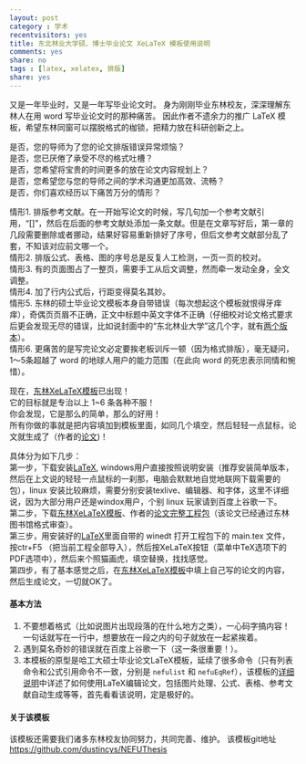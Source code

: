 ```yaml
---
layout: post 
category : 学术 
recentvisitors: yes
title: 东北林业大学硕、博士毕业论文 XeLaTeX 模板使用说明
comments: yes
share: no
tags : [latex, xelatex, 排版]
share: yes
---
```



又是一年毕业时，又是一年写毕业论文时。
身为刚刚毕业东林校友，深深理解东林人在用 word 写毕业论文时的那种痛苦。
因此作者不遗余力的推广 LaTeX 模板，希望东林同窗可以摆脱格式的枷锁，把精力放在科研创新之上。

是否，您的导师为了您的论文排版错误异常烦恼？  
是否，您已厌倦了承受不尽的格式吐槽？  
是否，您希望将宝贵的时间更多的放在论文内容规划上？  
是否，您希望您与您的导师之间的学术沟通更加高效、流畅？    
是否，你们喜欢经历以下痛苦万分的情形？

情形1. 排版参考文献。在一开始写论文的时候，写几句加一个参考文献引用，“[]”，然后在后面的参考文献处添加一条文献。但是在文章写好后，第一章的几段需要删除或者挪动，结果好容易重新排好了序号，但后文参考文献部分乱了套，不知该对应前文哪一个。  
情形2. 排版公式、表格、图的序号总是反复人工检测，一页一页的校对。  
情形3. 有的页面图占了一整页，需要手工从后文调整，然而牵一发动全身，全文调整。  
情形4. 加了行内公式后，行距变得莫名其妙。  
情形5. 东林的硕士毕业论文模板本身自带错误（每次想起这个模板就恨得牙痒痒），奇偶页页眉不正确，正文中标题中英文字体不正确（仔细校对论文格式要求后更会发现无尽的错误，比如说封面中的“东北林业大学”这几个字，就有[两个版本](https://bitbucket.org/dustincys/nefuxelatex/commits/b0d221405b5a1f28e7d6f0552d6bdb90750cdab1#chg-nefupic/nefu_pic.png)）。  
情形6. 更痛苦的是写完论文必定要挨老板训斥一顿（因为格式排版），毫无疑问，1～5条超越了 word 的地球人用户的能力范围（在此向 word 的死忠表示同情和惋惜）。

现在，[东林XeLaTeX模板][template]已出现！  
它的目标就是专治以上 1~6 条各种不服！  
你会发现，它是那么的简单，那么的好用！  
所有你做的事就是把内容填加到模板里面，如同几个填空，然后轻轻一点鼠标，论文就生成了（作者的[论文][mythesis])！

具体分为如下几步：  
第一步，下载安装[LaTeX][latex], windows用户直接按照说明安装（推荐安装简单版本，然后在上文说的轻轻一点鼠标的一刹那，电脑会默默地自觉地联网下载需要的包），linux 安装比较麻烦，需要分别安装texlive、编辑器、和字体，这里不详细说，因为大部分用户还是windox用户，个别 linux 玩家请到百度上谷歌一下。  
第二步，下载[东林XeLaTeX模板][template]、作者的[论文完整工程包][project]（该论文已经通过东林图书馆格式审查）。  
第三步，用安装好的[LaTeX][latex]里面自带的 winedt 打开工程包下的 main.tex 文件，按ctr+F5 （把当前工程全部导入），然后按XeLaTeX按钮（菜单中TeX选项下的PDF选项中），然后来个照猫画虎，填空替换，找找感觉。  
第四步，有了基本感觉之后，在[东林XeLaTeX模板][template]中填上自己写的论文的内容，然后生成论文，一切就OK了。

#### 基本方法  

1. 不要想着格式（比如说图片出现段落的在什么地方之类），一心码字搞内容！一句话就写在一行中，想要放在一段之内的句子就放在一起紧挨着。
2. 遇到莫名奇妙的错误就在百度上谷歌一下（这一条很重要！）。
3. 本模板的原型是哈工大硕士毕业论文LaTeX模板，延续了很多命令（只有列表命令和公式引用命令不一致，分别是 `nefulist` 和 `nefuEqRef`），该模板的[详细说明][detail]中详述了如何使用LaTeX编辑论文，包括图片处理、公式、表格、参考文献自动生成等等，首先看看该说明，定是极好的。

#### 关于该模板

该模板还需要我们诸多东林校友协同努力，共同完善、维护。 
该模板git地址 <https://github.com/dustincys/NEFUThesis>

[detail]: http://yunpan.cn/QU68ILB2TT7Iw 
[latex]: http://www.ctex.org/CTeXDownload "下载地址"
[template]: http://sdrv.ms/Zgkm8N 
[project]: http://yunpan.cn/QU6MShrIDiMIQ 
[mythesis]: http://yunpan.cn/QU6kgMaqn7kES 


